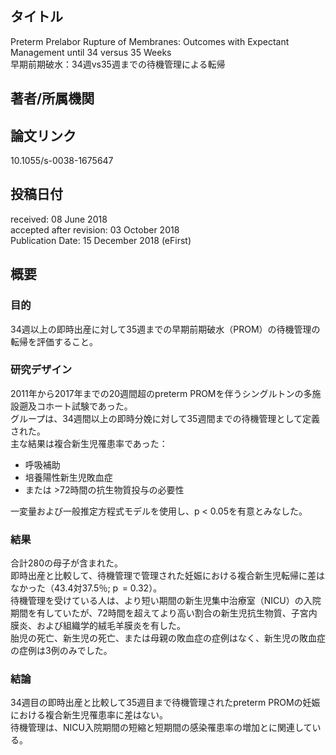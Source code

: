 ## タイトル
Preterm Prelabor Rupture of Membranes: Outcomes with Expectant Management until 34 versus 35 Weeks  
早期前期破水：34週vs35週までの待機管理による転帰

## 著者/所属機関

## 論文リンク
10.1055/s-0038-1675647

## 投稿日付
received: 08 June 2018  
accepted after revision: 03 October 2018  
Publication Date: 15 December 2018 (eFirst)

## 概要
### 目的
34週以上の即時出産に対して35週までの早期前期破水（PROM）の待機管理の転帰を評価すること。

### 研究デザイン
2011年から2017年までの20週間超のpreterm PROMを伴うシングルトンの多施設遡及コホート試験であった。  
グループは、34週間以上の即時分娩に対して35週間までの待機管理として定義された。  
主な結果は複合新生児罹患率であった：
* 呼吸補助
* 培養陽性新生児敗血症
* または >72時間の抗生物質投与の必要性

一変量および一般推定方程式モデルを使用し、p < 0.05を有意とみなした。

### 結果
合計280の母子が含まれた。  
即時出産と比較して、待機管理で管理された妊娠における複合新生児転帰に差はなかった（43.4対37.5％; p  = 0.32）。  
待機管理を受けている人は、より短い期間の新生児集中治療室（NICU）の入院期間を有していたが、72時間を超えてより高い割合の新生児抗生物質、子宮内膜炎、および組織学的絨毛羊膜炎を有した。  
胎児の死亡、新生児の死亡、または母親の敗血症の症例はなく、新生児の敗血症の症例は3例のみでした。

### 結論
34週目の即時出産と比較して35週目まで待機管理されたpreterm PROMの妊娠における複合新生児罹患率に差はない。  
待機管理は、NICU入院期間の短縮と短期間の感染罹患率の増加とに関連している。
